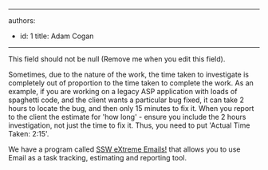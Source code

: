 

---
authors:
  - id: 1
    title: Adam Cogan
---




<span class='intro'> This field should not be null (Remove me when you edit this field). </span>


  <p>Sometimes, due to the nature of the work, the time taken to investigate is completely out of proportion to the time taken to complete the work. As an example, if you are working on a legacy ASP application with loads of spaghetti code, and the client wants a particular bug fixed, it can take 2 hours to locate the bug, and then only 15 minutes to fix it. When you report to the client the estimate for 'how long' - ensure you include the 2 hours investigation, not just the time to fix it. Thus, you need to put 'Actual Time Taken&#58; 2&#58;15'.</p>
<div class="sswProduct">We have a program called <a href="http&#58;//www.ssw.com.au/ssw/eXtremeEmails/Default.aspx">SSW eXtreme Emails!</a> that allows you to use Email as a task tracking, estimating and reporting tool. </div>



